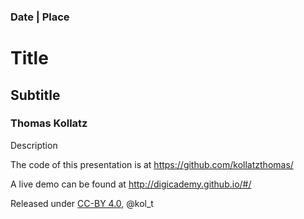 ### Date | Place

# Title

## Subtitle

### Thomas Kollatz

Description

The code of this presentation is at https://github.com/kollatzthomas/

A live demo can be found at http://digicademy.github.io/#/

Released under [CC-BY 4.0](https://creativecommons.org/licenses/by/4.0/), @kol_t

